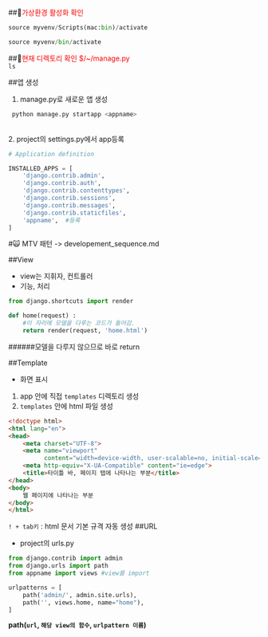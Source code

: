 ##🤔<span style="color:red">가상환경 활성화 확인</span>  
```python
source myvenv/Scripts(mac:bin)/activate
```
```python
source myvenv/bin/activate
```

##🤔<span style="color:red">현재 디렉토리 확인 $/~/manage.py</span>  
`ls`

 ##앱 생성  
1. manage.py로 새로운 앱 생성
```python
 python manage.py startapp <appname>
```                                 
<br>
2. project의 settings.py에서 app등록

```python
# Application definition

INSTALLED_APPS = [
    'django.contrib.admin',
    'django.contrib.auth',
    'django.contrib.contenttypes',
    'django.contrib.sessions',
    'django.contrib.messages',
    'django.contrib.staticfiles',  
    'appname',  #등록
]
```

#🙀 MTV 패턴 -> developement_sequence.md

##View
- view는 지휘자, 컨트롤러
- 기능, 처리 
```python
from django.shortcuts import render

def home(request) :
    #이 자리에 모델을 다루는 코드가 들어감.
    return render(request, 'home.html')
```
######모델을 다루지 않으므로 바로 return

##Template

- 화면 표시
1. app 안에 직접 `templates` 디렉토리 생성
2. `templates` 안에 html 파일 생성
```html
<!doctype html>
<html lang="en">
<head>
    <meta charset="UTF-8">
    <meta name="viewport"
          content="width=device-width, user-scalable=no, initial-scale=1.0, maximum-scale=1.0, minimum-scale=1.0">
    <meta http-equiv="X-UA-Compatible" content="ie=edge">
    <title>타이틀 바, 페이지 탭에 나타나는 부분</title>
</head>
<body>
    웹 페이지에 나타나는 부분
</body>
</html>
```
`! + tab키` : html 문서 기본 규격 자동 생성
##URL
- project의 urls.py
```python
from django.contrib import admin
from django.urls import path
from appname import views #view를 import

urlpatterns = [
    path('admin/', admin.site.urls),
    path('', views.home, name="home"),
]
```
**path(`url`, `해당 view의 함수`, `urlpattern 이름`)**